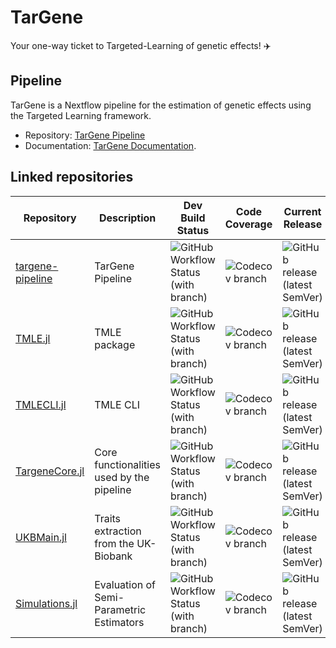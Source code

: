 # TarGene

Your one-way ticket to Targeted-Learning of genetic effects! ✈️

## Pipeline

TarGene is a Nextflow pipeline for the estimation of genetic effects using the Targeted Learning framework. 

- Repository: [TarGene Pipeline](https://github.com/TARGENE/targene-pipeline) 
- Documentation: [TarGene Documentation](https://targene.github.io/targene-pipeline/stable/).

## Linked repositories

| **Repository**   | **Description**  | **Dev Build Status**   | **Code Coverage**  | **Current Release**  |
|------------------|------------------|--------------------|--------------------|--------------------|
| [targene-pipeline](https://github.com/TARGENE/targene-pipeline)  | TarGene Pipeline | ![GitHub Workflow Status (with branch)](https://img.shields.io/github/actions/workflow/status/TARGENE/targene-pipeline/CI.yml?branch=main) | ![Codecov branch](https://img.shields.io/codecov/c/github/TARGENE/targene-pipeline/main) | ![GitHub release (latest SemVer)](https://img.shields.io/github/v/release/TARGENE/targene-pipeline)
| [TMLE.jl](https://github.com/TARGENE/TMLE.jl) | TMLE package | ![GitHub Workflow Status (with branch)](https://img.shields.io/github/actions/workflow/status/TARGENE/TMLE.jl/CI.yml?branch=main) | ![Codecov branch](https://img.shields.io/codecov/c/github/TARGENE/TMLE.jl/main) | ![GitHub release (latest SemVer)](https://img.shields.io/github/v/release/TARGENE/TMLE.jl)
| [TMLECLI.jl](https://github.com/TARGENE/TMLECLI.jl) | TMLE CLI | ![GitHub Workflow Status (with branch)](https://img.shields.io/github/actions/workflow/status/TARGENE/TMLECLI.jl/CI.yml?branch=main) | ![Codecov branch](https://img.shields.io/codecov/c/github/TARGENE/TMLECLI.jl/main?label=Coverage%20main) | ![GitHub release (latest SemVer)](https://img.shields.io/github/v/release/TARGENE/TMLECLI.jl)
| [TargeneCore.jl](https://github.com/TARGENE/TargeneCore.jl) | Core functionalities used by the pipeline | ![GitHub Workflow Status (with branch)](https://img.shields.io/github/actions/workflow/status/TARGENE/TargeneCore.jl/CI.yml?branch=main) | ![Codecov branch](https://img.shields.io/codecov/c/github/TARGENE/TargeneCore.jl/main?label=Coverage%20main) | ![GitHub release (latest SemVer)](https://img.shields.io/github/v/release/TARGENE/TargeneCore.jl)
| [UKBMain.jl](https://github.com/TARGENE/UKBMain.jl) | Traits extraction from the UK-Biobank | ![GitHub Workflow Status (with branch)](https://img.shields.io/github/actions/workflow/status/TARGENE/UKBMain.jl/CI.yml?branch=main) | ![Codecov branch](https://img.shields.io/codecov/c/github/TARGENE/UKBMain.jl/main?label=Coverage%20main) | ![GitHub release (latest SemVer)](https://img.shields.io/github/v/release/TARGENE/UKBMain.jl) |
| [Simulations.jl](https://github.com/TARGENE/Simulations.jl) | Evaluation of Semi-Parametric Estimators | ![GitHub Workflow Status (with branch)](https://img.shields.io/github/actions/workflow/status/TARGENE/Simulations.jl/CI.yml?branch=main) | ![Codecov branch](https://img.shields.io/codecov/c/github/TARGENE/Simulations.jl/main?label=Coverage%20main) | ![GitHub release (latest SemVer)](https://img.shields.io/github/v/release/TARGENE/Simulations.jl) |


